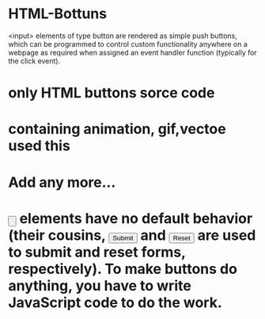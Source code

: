 # HTML-Bottuns
&lt;input> elements of type button are rendered as simple push buttons, which can be programmed to control custom functionality anywhere on a webpage as required when assigned an event handler function (typically for the click event).
# only HTML buttons sorce code
# containing animation, gif,vectoe used this
# Add any more...
# <input type="button"> elements have no default behavior (their cousins, <input type="submit"> and <input type="reset"> are used to submit and reset forms, respectively). To make buttons do anything, you have to write JavaScript code to do the work.

